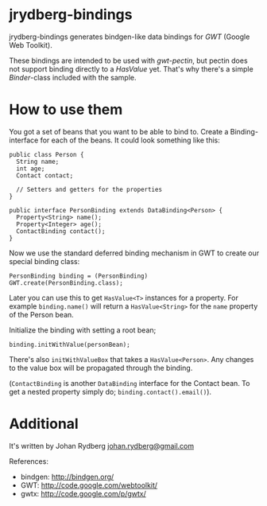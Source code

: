 jrydberg-bindings
=================

jrydberg-bindings generates bindgen-like data bindings for *GWT* (Google Web Toolkit).

These bindings are intended to be used with *gwt-pectin*, but pectin does not support
binding directly to a *HasValue* yet.  That's why there's a simple *Binder*-class included
with the sample.


How to use them
===============

You got a set of beans that you want to be able to bind to.  Create a Binding-interface
for each of the beans.  It could look something like this:

    public class Person {
      String name;
      int age;
      Contact contact;

      // Setters and getters for the properties
    }

    public interface PersonBinding extends DataBinding<Person> {
      Property<String> name();
      Property<Integer> age();
      ContactBinding contact();
    }

Now we use the standard deferred binding mechanism in GWT to create our special
binding class:

    PersonBinding binding = (PersonBinding) GWT.create(PersonBinding.class);

Later you can use this to get `HasValue<T>` instances for a property.  For example 
`binding.name()` will return a `HasValue<String>` for the `name` property of the
Person bean.

Initialize the binding with setting a root bean;

    binding.initWithValue(personBean);

There's also `initWithValueBox` that takes a `HasValue<Person>`. Any changes
to the value box will be propagated through the binding.


(`ContactBinding` is another `DataBinding` interface for the Contact bean.
  To get a nested property simply do; `binding.contact().email()`).


Additional
==========

It's written by Johan Rydberg <johan.rydberg@gmail.com>

References:

 * bindgen: http://bindgen.org/
 * GWT: http://code.google.com/webtoolkit/
 * gwtx: http://code.google.com/p/gwtx/
